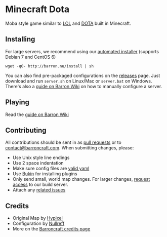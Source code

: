 Minecraft Dota
==============

Moba style game similar to [LOL](leagueoflegends.com) and [DOTA](http://www.playdota.com/) built in Minecraft.

Installing
----------

For large servers, we recommend using our [automated installer](https://github.com/barroncraft/barroncraft-puppet) (supports Debian 7 and CentOS 6)

    wget -qO- http://barron.nu/install | sh

You can also find pre-packaged configurations on the [releases](https://github.com/barroncraft/minecraft-dota-config/releases) page.  Just download and run `server.sh` on Linux/Mac or `server.bat` on Windows.  There's also a [guide on Barron Wiki](http://wiki.barroncraft.com/wiki/Hosting_Minecraft_Dota) on how to manually configure a server.

Playing
-------

Read the [guide on Barron Wiki](http://wiki.barroncraft.com/wiki/Minecraft_Dota)

Contributing
------------

All contributions should be sent in as [pull requests](https://github.com/barroncraft/minecraft-dota-config/pulls) or to contact@barroncraft.com.  When submitting changes, please:

* Use Unix style line endings
* Use 2 space indentation
* Make sure config files are [valid yaml](http://yaml-online-parser.appspot.com/)
* Use [Bukin](https://github.com/Nullreff/bukin) for installing plugins
* Only send small, world map changes.  For larger changes, [request access](http://barron.nu/apply) to our build server.
* Attach any [related issues](https://github.com/barroncraft/minecraft-dota-config/issues)

Credits
-------

* Original Map by [Hypixel](http://hypixel.net/)
* Configuration by [Nullreff](https://github.com/Nullreff)
* More on the [Barroncraft credits page](http://barroncraft.com/about/credits/)
